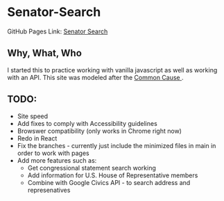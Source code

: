 # Senator-Search

GitHub Pages Link: [Senator Search](https://nishtha-sharma1.github.io/senator-search/)

## Why, What, Who
I started this to practice working with vanilla javascript as well as working with an API.
This site was modeled after the [Common Cause ](https://www.commoncause.org/find-your-representative/addr/). 

## TODO:
- Site speed
- Add fixes to comply with Accessibility guidelines
- Browswer compatibility (only works in Chrome right now)
- Redo in React
- Fix the branches - currently just include the minimized files in main in order to work with pages
- Add more features such as: 
  - Get congressional statement search working
  - Add information for U.S. House of Representative members
  - Combine with Google Civics API - to search address and represenatives
